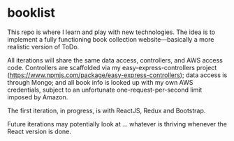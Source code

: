 # booklist

This repo is where I learn and play with new technologies.  The idea is to implement a fully functioning book collection website—basically a more realistic 
version of ToDo. 

All iterations will share the same data access, controllers, and AWS access code.  Controllers are scaffolded via my easy-express-controllers 
project (https://www.npmjs.com/package/easy-express-controllers); data access is through Mongo; and all book info is looked up with my own AWS credentials, 
subject to an unfortunate one-request-per-second limit imposed by Amazon.

The first iteration, in progress, is with ReactJS, Redux and Bootstrap.  

Future iterations may potentially look at ... whatever is thriving whenever the React version is done.